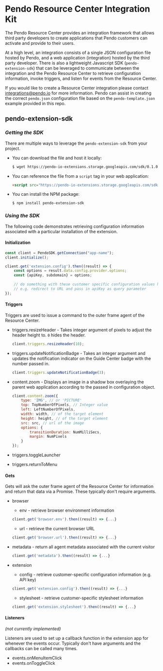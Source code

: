 # Pendo Resource Center Integration Kit

The Pendo Resource Center provides an integration framework that allows third party developers to create applications that Pendo customers can activate and provide to their users.

At a high level, an integration consists of a single JSON configuration file hosted by Pendo, and a web application (integration) hosted by the third party developer.  There is also a lightweight Javascript SDK (`pendo-extension-sdk`) that can be leveraged to communicate between the integration and the Pendo Resource Center to retrieve configuration information, invoke triggers, and listen for events from the Resource Center.

If you would like to create a Resource Center integration please contact integrations@pendo.io for more information.  Pendo can assist in creating the correct `pendo.json` configuration file based on the `pendo-template.json` example provided in this repo.

## pendo-extension-sdk

### _Getting the SDK_

There are multiple ways to leverage the `pendo-extension-sdk` from your project.  

* You can download the file and host it locally:

    ```bash
    $ wget https://pendo-io-extensions.storage.googleapis.com/sdk/0.1.0/js/pendo-extensions-sdk.js
    ```

* You can reference the file from a `script` tag in your web application:
    
    ```html
    <script src="https://pendo-io-extensions.storage.googleapis.com/sdk/0.1.0/js/pendo-extensions.sdk.js"></script>
    ```

* You can install the NPM package:

    ```bash
    $ npm install pendo-extension-sdk
    ```

### _Using the SDK_

The following code demonstrates retrieving configuration information associated with a particular installation of the extension.

#### Initialization

```javascript
const client = PendoSDK.getConnection("app-name");
client.initialize();

client.get('extension.config').then((result) => {
    const options = result.data.config.provider.options;
    const {apiKey, subdomain} = options;
    
    // do something with these customer specific configuration values here
    // e.g. redirect to URL and pass in apiKey as query parameter
});
```

#### Triggers

Triggers are used to issue a command to the outer frame agent of the Resource Center.

 * triggers.resizeHeader - Takes integer argument of pixels to adjust the header height to. `0` hides the header.

    ```javascript
    client.triggers.resizeHeader(10);
    ```

 * triggers.updateNotificationBadge - Takes an integer argument and updates the notification indicator on the Guide Center badge with the number passed in.

    ```javascript
    client.triggers.updateNotificationBadge(3);
    ```

 * content.zoom - Displays an image in a shadow box overlaying the parent web application according to the passed in configuration object. 

   ```javascript
   client.content.zoom({
       type: 'IMG', // or 'PICTURE'
       top: TopNumberOfPixels, // Integer value
       left: LeftNumberOfPixels,
       width: width, // of the target element
       height: height, // of the target element
       src: src, // url of the image
       options: {
           transitionDuration: NumMilliSecs,
           margin: NumPixels
       }
   });
   ```

 * triggers.toggleLauncher

 * triggers.returnToMenu

   

#### Gets

Gets will ask the outer frame agent of the Resource Center for information and return that data via a Promise. These typically don't require arguments.

 * browser 
    * env - retrieve browser environment information
    ```javascript
    client.get('browser.env').then((result) => {...}
    ```
    * url - retrieve the current browser URL
    ```javascript
    client.get('browser.url').then((result) => {...}
    ```

 * metadata - return all agent metadata associated with the current visitor
    ```javascript
    client.get('metadata').then((result) => {...}
    ```

 * extension
    * config - retrieve customer-specific configuration information (e.g. API key)
    ```javascript
    client.get('extension.config').then((result) => {...}
    ```
    * stylesheet - retrieve customer-specific stylesheet information
    ```javascript
    client.get('extension.stylesheet').then((result) => {...}
    ```

      

#### Listeners 

_(not currently implemented)_

Listeners are used to set up a callback function in the extension app for whenever the events occur. Typically don't have arguments and the callbacks can be called many times.

 * events.onMenuItemClick
 * events.onToggleClick
